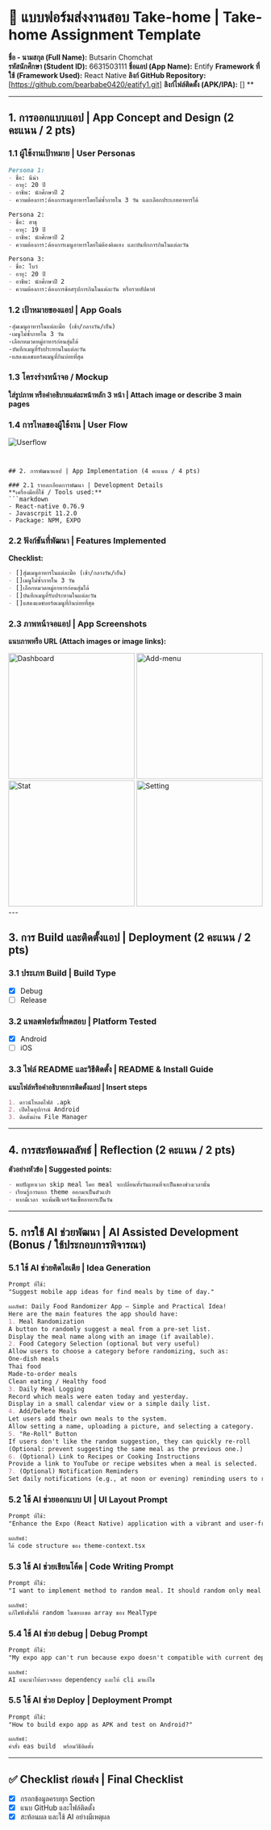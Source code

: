 # 📱 แบบฟอร์มส่งงานสอบ Take-home | Take-home Assignment Template
**ชื่อ - นามสกุล (Full Name):** Butsarin Chomchat  
**รหัสนักศึกษา (Student ID):**  6631503111
**ชื่อแอป (App Name):** Entify 
**Framework ที่ใช้ (Framework Used):** React Native 
**ลิงก์ GitHub Repository:** [https://github.com/bearbabe0420/eatify1.git] 
**ลิงก์ไฟล์ติดตั้ง (APK/IPA):** [] **

---

## 1. การออกแบบแอป | App Concept and Design (2 คะแนน / 2 pts)

### 1.1 ผู้ใช้งานเป้าหมาย | User Personas  
```markdown
Persona 1:  
- ชื่อ: นีน่า
- อายุ: 20 ปี  
- อาชีพ: นักศึกษาปี 2  
- ความต้องการ:ต้องการเมนูอาหารโดยไม่ซ้ำภายใน 3 วัน และเลือกประเภทอาหารได้

Persona 2: 
- ชื่อ: สาธุ
- อายุ: 19 ปี  
- อาชีพ: นักศึกษาปี 2
- ความต้องการ:ต้องการเมนูอาหารโดยไม่ต้องคิดเอง และบันทึกการกินในแต่ละวัน

Persona 3: 
- ชื่อ: โบว์
- อายุ: 20 ปี  
- อาชีพ: นักศึกษาปี 2
- ความต้องการ:ต้องการข้อสรุปการกินในแต่ละวัน หรือรายสัปดาห์
`````

### 1.2 เป้าหมายของแอป | App Goals  

```markdown
-สุ่มเมนูอาหารในแต่ละมื้อ (เช้า/กลางวัน/เย็น)
-เมนูไม่ซ้ำภายใน 3 วัน
-เลือกหมวดหมู่อาหารก่อนสุ่มได้
-บันทึกเมนูที่รับประทานในแต่ละวัน
-แสดงแดชบอร์ดเมนูที่กินบ่อยที่สุด
```

### 1.3 โครงร่างหน้าจอ / Mockup  
**ใส่รูปภาพ หรือคำอธิบายแต่ละหน้าหลัก 3 หน้า | Attach image or describe 3 main pages**

### 1.4 การไหลของผู้ใช้งาน | User Flow  

![Userflow](App-picture/Userflow.png)

```


## 2. การพัฒนาแอป | App Implementation (4 คะแนน / 4 pts)

### 2.1 รายละเอียดการพัฒนา | Development Details  
**เครื่องมือที่ใช้ / Tools used:**
```markdown
- React-native 0.76.9
- Javascrpit 11.2.0
- Package: NPM, EXPO
```

### 2.2 ฟังก์ชันที่พัฒนา | Features Implemented  
**Checklist:**
```markdown
- []สุ่มเมนูอาหารในแต่ละมื้อ (เช้า/กลางวัน/เย็น)
- []เมนูไม่ซ้ำภายใน 3 วัน
- []เลือกหมวดหมู่อาหารก่อนสุ่มได้
- []บันทึกเมนูที่รับประทานในแต่ละวัน
- []แสดงแดชบอร์ดเมนูที่กินบ่อยที่สุด
```

### 2.3 ภาพหน้าจอแอป | App Screenshots  
**แนบภาพหรือ URL (Attach images or image links):**

<img src="App-picture/Main-page.png" alt="Dashboard" width="250">
<img src="App-picture/Add-menu.png" alt="Add-menu" width="250">
<img src="App-picture/Stat.png" alt="Stat" width="250">
<img src="App-picture/Setting.png" alt="Setting" width="250">
---

## 3. การ Build และติดตั้งแอป | Deployment (2 คะแนน / 2 pts)

### 3.1 ประเภท Build | Build Type
- [x] Debug  
- [ ] Release  

### 3.2 แพลตฟอร์มที่ทดสอบ | Platform Tested  
- [x] Android  
- [ ] iOS  

### 3.3 ไฟล์ README และวิธีติดตั้ง | README & Install Guide  
**แนบไฟล์หรือคำอธิบายการติดตั้งแอป | Insert steps**
```markdown
1. ดาวน์โหลดไฟล์ .apk
2. เปิดในอุปกรณ์ Android 
3. ติดตั้งผ่าน File Manager
```

---

## 4. การสะท้อนผลลัพธ์ | Reflection (2 คะแนน / 2 pts)

**ตัวอย่างหัวข้อ | Suggested points:**
```markdown
- พบปัญหาเวลา skip meal โดย meal จะเปลี่ยนทั้งวันแทนที่จะเป็นของช่วงเวลานั้น
- เรียนรู้การแยก theme ออกมาเป็นตัวแปร
- หากมีเวลา จะเพิ่มฟีเจอร์จัดเซ็ทอาหารเป็นวัน
```

---

## 5. การใช้ AI ช่วยพัฒนา | AI Assisted Development (Bonus / ใช้ประกอบการพิจารณา)

### 5.1 ใช้ AI ช่วยคิดไอเดีย | Idea Generation
```markdown
Prompt ที่ใช้:  
"Suggest mobile app ideas for find meals by time of day."

ผลลัพธ์: Daily Food Randomizer App – Simple and Practical Idea!
Here are the main features the app should have:
1. Meal Randomization
A button to randomly suggest a meal from a pre-set list.
Display the meal name along with an image (if available).
2. Food Category Selection (optional but very useful)
Allow users to choose a category before randomizing, such as:
One-dish meals
Thai food
Made-to-order meals
Clean eating / Healthy food
3. Daily Meal Logging
Record which meals were eaten today and yesterday.
Display in a small calendar view or a simple daily list.
4. Add/Delete Meals
Let users add their own meals to the system.
Allow setting a name, uploading a picture, and selecting a category.
5. "Re-Roll" Button
If users don't like the random suggestion, they can quickly re-roll
(Optional: prevent suggesting the same meal as the previous one.)
6. (Optional) Link to Recipes or Cooking Instructions
Provide a link to YouTube or recipe websites when a meal is selected.
7. (Optional) Notification Reminders
Set daily notifications (e.g., at noon or evening) reminding users to randomize their meal. 
```

### 5.2 ใช้ AI ช่วยออกแบบ UI | UI Layout Prompt
```markdown
Prompt ที่ใช้:  
"Enhance the Expo (React Native) application with a vibrant and user-friendly interface, primarily using green as the main color scheme. The UI should display a single, randomized food suggestion for each meal (Breakfast, Lunch, Dinner)"

ผลลัพธ์:  
ได้ code structure ของ theme-context.tsx
```

### 5.3 ใช้ AI ช่วยเขียนโค้ด | Code Writing Prompt
```markdown
Prompt ที่ใช้:  
"I want to implement method to random meal. It should random only meal in range of MealType"

ผลลัพธ์:  
แก้ไขฟังชั่นให้ random ในขอบเขต array ของ MealType
```

### 5.4 ใช้ AI ช่วย debug | Debug Prompt
```markdown
Prompt ที่ใช้:  
"My expo app can't run because expo doesn't compatible with current dependency"

ผลลัพธ์:  
AI แนะนำให้ตรวจสอบ dependency และให้ cli มาแก้ไข
```

### 5.5 ใช้ AI ช่วย Deploy | Deployment Prompt
```markdown
Prompt ที่ใช้:  
"How to build expo app as APK and test on Android?"

ผลลัพธ์:  
คำสั่ง eas build  พร้อมวิธีติดตั้ง
```

---

## ✅ Checklist ก่อนส่ง | Final Checklist
- [x] กรอกข้อมูลครบทุก Section  
- [x] แนบ GitHub และไฟล์ติดตั้ง  
- [x] สะท้อนผล และใช้ AI อย่างมีเหตุผล  
